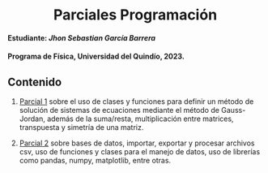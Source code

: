 <h1 align="center">Parciales Programación</h1> 

#### Estudiante: *Jhon Sebastian García Barrera*

#### Programa de Física, Universidad del Quindío, 2023.

## Contenido

1. [Parcial 1](https://github.com/jhongarciab/Parciales/tree/master/Parcial%201)
sobre el uso de clases y funciones para definir un método de solución de sistemas de ecuaciones mediante el método de Gauss-Jordan, además de la suma/resta, multiplicación entre matrices, transpuesta y simetría de una matriz.

2. [Parcial 2](https://github.com/jhongarciab/Parciales/tree/master/Parcial%202)
sobre bases de datos, importar, exportar y procesar archivos csv, uso de funciones y clases para el manejo de datos, uso de librerías como pandas, numpy, matplotlib, entre otras.